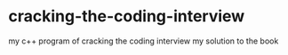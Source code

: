 # cracking-the-coding-interview
my c++ program of cracking the coding interview
my solution to the book
